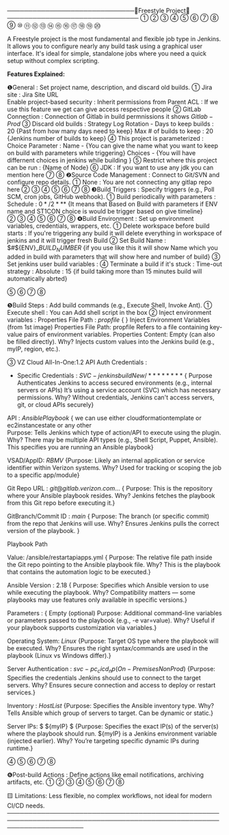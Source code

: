──────────────────────────────🛑Freestyle Project🛑───────────────────────────────
① ② ③ ④ ⑤ ⑥ ⑦ ⑧ ⑨ ⑩ ⑪ ⑫ ⑬ ⑭ ⑮ ⑯ ⑰ ⑱ ⑲ ⑳

A Freestyle project is the most fundamental and flexible job type in Jenkins. It allows you to configure nearly any build task using a graphical user interface. It's ideal for simple, standalone jobs where you need a quick setup without complex scripting.

**Features Explained:**

❶General : Set project name, description, and discard old builds.
① Jira site : Jira Site URL  
   Enable project-based security : Inherit permissions from Parent ACL : If we use this feature we get can give access respective people 
② GitLab Connection : Connection of Gitlab in build permnissions it shows $Gitlab-Prod$
③ Discard old builds : Strategy 
 Log Rotation -
 Days to keep builds : $20$ {Past from how many days need to keep} 
 Max # of builds to keep : $20$ {Jenkins number of builds to keep}
④ This project is parameterized : 
   Choice Parameter : 
   Name - {You can give the name what you want to keep on build with parameters while triggering}
   Choices - {You will have differnent choices in jenkins while building } 
⑤ Restrict where this project can be run : {Name of Node}
⑥ JDK : If you want to use any jdk you can mention here 
⑦ 
⑧
❷Source Code Management : Connect to Git/SVN and configure repo details.
① None : You are not connecting any gitlap repo here 
②
③ 
④ 
⑤ 
⑥ 
⑦ 
⑧
❸Build Triggers  : Specify triggers (e.g., Poll SCM, cron jobs, GitHub webhook).
① Build periodically with parameters : 
  Schedule :
  $0 */2 * * * %ENV=ST1CON$ {It means that Based on Build with parameters if ENV name and ST1CON choice is would be trigger based on give timeline}  
②
③ 
④ 
⑤ 
⑥ 
⑦ 
⑧
❹Build Environment : Set up environment variables, credentials, wrappers, etc.
① Delete workspace before build starts : 
  If you're triggering any build it will delete everything in workspace of jenkins and it will trigger fresh Build 
② Set Build Name : 
  $#${ENV}_${BUILD_NUMBER}$ {if you use like this it will show Name which you added in build with parameters that will show here and number of build}
③ Set jenkins user build variables : 
④ Terminate a build if it's stuck : 
  Time-out strategy :
  Absolute : $15$ {if build taking more than 15 minutes build will automatically abrted}

⑤ 
⑥ 
⑦ 
⑧

❺Build Steps : Add build commands (e.g., Execute Shell, Invoke Ant).
① Execute shell :
  You can Add shell script in the box 
② Inject environment variables :
  Properties File Path : $propfile$ { }
  Inject Environment Variables (from 1st image)
Properties File Path: propfile
Refers to a file containing key-value pairs of environment variables.
Properties Content: Empty (can also be filled directly).
Why? Injects custom values into the Jenkins build (e.g., myIP, region, etc.).
  
③ VZ Cloud All-In-One:1.2
API Auth Credentials : 
- Specific Credentials : $SVC-jenkinsbuildNew/********$
{ Purpose Authenticates Jenkins to access secured environments (e.g., internal servers or APIs)
It’s using a service account (SVC) which has necessary permissions.
Why? Without credentials, Jenkins can't access servers, git, or cloud APIs securely}

API :  $AnsiblePlaybook$ { we can use either cloudformationtemplate or ec2instancestate or any other  
Purpose: Tells Jenkins which type of action/API to execute using the plugin.
Why? There may be multiple API types (e.g., Shell Script, Puppet, Ansible). This specifies you are running an Ansible playbook}

VSAD/AppID:   $RBMV$
{Purpose: Likely an internal application or service identifier within Verizon systems.
Why? Used for tracking or scoping the job to a specific app/module}

Git Repo URL : $git@gitlab.verizon.com...$
{ Purpose: This is the repository where your Ansible playbook resides.
Why? Jenkins fetches the playbook from this Git repo before executing it.}

GitBranch/Commit ID : $main$
{ Purpose: The branch (or specific commit) from the repo that Jenkins will use.
Why? Ensures Jenkins pulls the correct version of the playbook. }

Playbook Path

Value: /ansible/restartapiapps.yml
{ Purpose: The relative file path inside the Git repo pointing to the Ansible playbook file.
Why? This is the playbook that contains the automation logic to be executed.}


Ansible Version : $2.18$
{ Purpose: Specifies which Ansible version to use while executing the playbook.
Why? Compatibility matters — some playbooks may use features only available in specific versions.}


Parameters : { Empty (optional)
Purpose: Additional command-line variables or parameters passed to the playbook (e.g., -e var=value).
Why? Useful if your playbook supports customization via variables.}


Operating System: $Linux$
{Purpose: Target OS type where the playbook will be executed.
Why? Ensures the right syntax/commands are used in the playbook (Linux vs Windows differ).}

Server Authentication : $svc-pc_cicd_np (On-Premises NonProd)$
{Purpose: Specifies the credentials Jenkins should use to connect to the target servers.
Why? Ensures secure connection and access to deploy or restart services.}

Inventory : $Host List$
{Purpose: Specifies the Ansible inventory type.
Why? Tells Ansible which group of servers to target. Can be dynamic or static.}

Server IPs: $ ${myIP}  $
{Purpose: Specifies the exact IP(s) of the server(s) where the playbook should run.
${myIP} is a Jenkins environment variable (injected earlier).
Why? You’re targeting specific dynamic IPs during runtime.}


④ 
⑤ 
⑥ 
⑦ 
⑧

❻Post-build Actions : Define actions like email notifications, archiving artifacts, etc.
① 
②
③ 
④ 
⑤ 
⑥ 
⑦ 
⑧

🟨 Limitations: Less flexible, no complex workflows, not ideal for modern CI/CD needs.
──────────────────────────────────────────────────────────────────────────────────────────────────────────────────────


